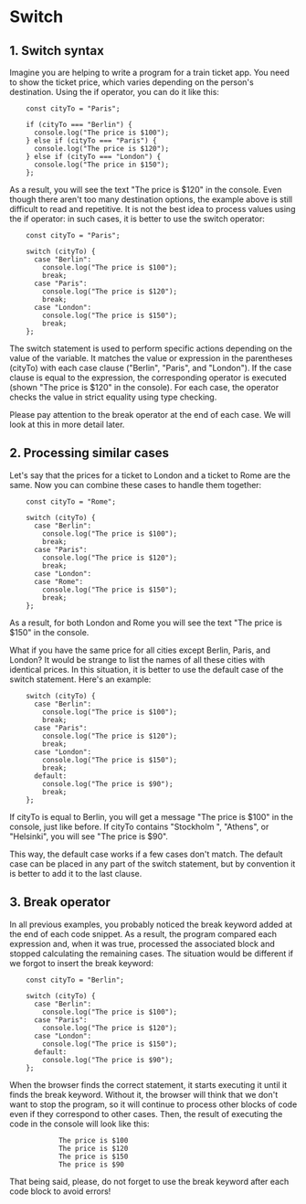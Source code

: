 # Switch
## 1. Switch syntax
Imagine you are helping to write a program for a train ticket app. You need to
show the ticket price, which varies depending on the person's destination. Using
the if operator, you can do it like this:
```
    const cityTo = "Paris";

    if (cityTo === "Berlin") {
      console.log("The price is $100");
    } else if (cityTo === "Paris") {
      console.log("The price is $120");
    } else if (cityTo === "London") {
      console.log("The price in $150");
    };
```
As a result, you will see the text "The price is $120" in the console.
Even though there aren't too many destination options, the example above is still
difficult to read and repetitive. It is not the best idea to process values using
the if operator: in such cases, it is better to use the switch operator:
```
    const cityTo = "Paris";

    switch (cityTo) {
      case "Berlin":
        console.log("The price is $100");
        break;
      case "Paris":
        console.log("The price is $120");
        break;
      case "London":
        console.log("The price is $150");
        break;
    };
```
The switch statement is used to perform specific actions depending on the value
of the variable. It matches the value or expression in the parentheses (cityTo)
with each case clause ("Berlin", "Paris", and "London"). If the case clause is
equal to the expression, the corresponding operator is executed (shown "The
price is $120" in the console). For each case, the operator checks the value
in strict equality using type checking.

Please pay attention to the break operator at the end of each case. We will
look at this in more detail later.

## 2. Processing similar cases
Let's say that the prices for a ticket to London and a ticket to Rome are
the same. Now you can combine these cases to handle them together:
```
    const cityTo = "Rome";

    switch (cityTo) {
      case "Berlin":
        console.log("The price is $100");
        break;
      case "Paris":
        console.log("The price is $120");
        break;
      case "London":
      case "Rome":
        console.log("The price is $150");
        break;
    };
```
As a result, for both London and Rome you will see the text "The price is $150"
in the console.

What if you have the same price for all cities except Berlin, Paris, and London?
It would be strange to list the names of all these cities with identical prices.
In this situation, it is better to use the default case of the switch statement.
Here's an example:
```
    switch (cityTo) {
      case "Berlin":
        console.log("The price is $100");
        break;
      case "Paris":
        console.log("The price is $120");
        break;
      case "London":
        console.log("The price is $150");
        break;
      default:
        console.log("The price is $90");
        break;
    };
```

If cityTo is equal to Berlin, you will get a message "The price is $100" in the
console, just like before. If cityTo contains "Stockholm ", "Athens", or
"Helsinki", you will see "The price is $90".

This way, the default case works if a few cases don't match. The default case can
be placed in any part of the switch statement, but by convention it is better to
add it to the last clause.

## 3. Break operator
In all previous examples, you probably noticed the break keyword added at the end
of each code snippet. As a result, the program compared each expression and, when
it was true, processed the associated block and stopped calculating the remaining
cases. The situation would be different if we forgot to insert the break keyword:
```
    const cityTo = "Berlin";

    switch (cityTo) {
      case "Berlin":
        console.log("The price is $100");
      case "Paris":
        console.log("The price is $120");
      case "London":
        console.log("The price is $150");
      default:
        console.log("The price is $90");
    };
```
When the browser finds the correct statement, it starts executing it until it
finds the break keyword. Without it, the browser will think that we don't want
to stop the program, so it will continue to process other blocks of code even
if they correspond to other cases. Then, the result of executing the code in
the console will look like this:
```
            The price is $100
            The price is $120
            The price is $150
            The price is $90
```
That being said, please, do not forget to use the break keyword after each code
block to avoid errors!

